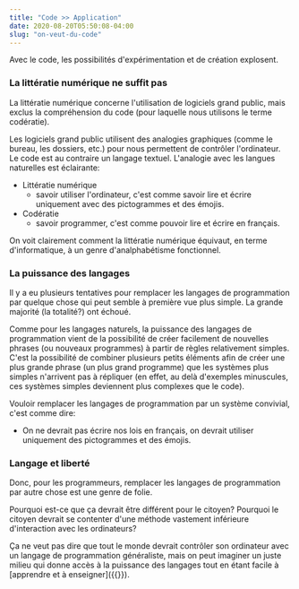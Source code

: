 ```yaml
---
title: "Code >> Application"
date: 2020-08-20T05:50:08-04:00
slug: "on-veut-du-code"
---
```


Avec le code, les possibilités d'expérimentation et de création explosent.

<!--more-->

### La littératie numérique ne suffit pas

La littératie numérique concerne l'utilisation de logiciels grand public, 
mais exclus la compréhension du code (pour laquelle nous utilisons le terme codératie).

Les logiciels grand public utilisent des analogies graphiques (comme le bureau, les dossiers, etc.) pour nous permettent
de contrôler l'ordinateur.
Le code est au contraire un langage textuel.
L'analogie avec les langues naturelles est éclairante:

* Littératie numérique
    * savoir utiliser l'ordinateur, c'est comme savoir lire et écrire uniquement avec des pictogrammes et des émojis.
* Codératie
    * savoir programmer, c'est comme pouvoir lire et écrire en français.

On voit clairement comment la littératie numérique équivaut, en terme d'informatique, à un genre d'analphabétisme fonctionnel.


### La puissance des langages

Il y a eu plusieurs tentatives pour remplacer les langages de programmation par quelque chose qui peut semble à première vue plus simple.
La grande majorité (la totalité?) ont échoué.

Comme pour les langages naturels, la puissance des langages de programmation
vient de la possibilité de créer facilement de nouvelles phrases (ou nouveaux
programmes) à partir de règles relativement simples.  C'est la possibilité de
combiner plusieurs petits éléments afin de créer une plus grande phrase (un
plus grand programme) que les systèmes plus simples n'arrivent pas à répliquer
(en effet, au delà d'exemples minuscules, ces systèmes simples deviennent plus
complexes que le code).

Vouloir remplacer les langages de programmation par un système convivial, c'est comme dire:

* On ne devrait pas écrire nos lois en français, on devrait utiliser uniquement des pictogrammes et des émojis.

### Langage et liberté

Donc, pour les programmeurs, remplacer les langages de programmation par autre chose est une genre de folie.

Pourquoi est-ce que ça devrait être différent pour le citoyen? Pourquoi le citoyen devrait se contenter d'une méthode vastement inférieure d'interaction avec les ordinateurs?

Ça ne veut pas dire que tout le monde devrait contrôler son ordinateur avec un langage de programmation généraliste, mais on peut imaginer un juste milieu
qui donne accès à la puissance des langages tout en étant facile à [apprendre et à enseigner]({{<ref code-for-everyone.md>}}).


<!--

## Je contrôle mon ordinateur avec un LANGAGE

## Le défi de l'ergonomie existe toujours avec un LANGAGE, mais c'est beaucoup moins un défi

Ce qui veut dire:

1. Systèmes beaucoup plus simples et plus sécuritaires
1. Coût de développement moindre
1. Collaboration beaucoup plus facile (parce qu'on le fait directement dans le langage)


## Software usability

(ISO standard)

* Learnability
* Efficiency
* Memorability
* Errors
* Satisfaction


À noter que Bash est supérieur à n'importe quel gestionnaire de fichier graphique. Et ce même si Bash est super vieux et qu'on peut facilement imaginer un meilleur Bash avec une inferface graphique à la IDE.

Avec un interface graphique, l'ergonomie est difficile. Avec un langage, c'est excellent par défaut (et évidemment pourrait être encore mieux, mais ce n'est jamais terrible si le langage est bon).


## Norman's principles

1. Affordance
1. Visibility
1. Feedback
1. Constraints
1. Mapping
1. Consistency

-->
